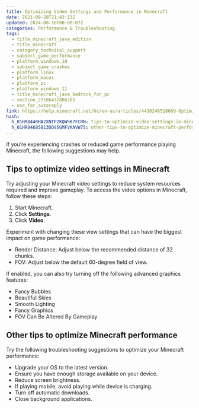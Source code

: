 ```yaml
---
title: Optimizing Video Settings and Performance in Minecraft
date: 2021-09-28T21:43:13Z
updated: 2024-08-16T00:08:07Z
categories: Performance & Troubleshooting
tags:
  - title_minecraft_java_edition
  - title_minecraft
  - category_technical_support
  - subject_game_performance
  - platform_windows_10
  - subject_game_crashes
  - platform_linux
  - platform_macos
  - platform_pc
  - platform_windows_11
  - title_minecraft_java_bedrock_for_pc
  - section_27166432886285
  - use_for_autoreply
link: https://help.minecraft.net/hc/en-us/articles/4410246518669-Optimizing-Video-Settings-and-Performance-in-Minecraft
hash:
  h_01HR844RHA2XNTP2KQW5K7FCRN: tips-to-optimize-video-settings-in-minecraft
  h_01HR84685B13DD95GMFVKAVW75: other-tips-to-optimize-minecraft-performance
---
```


If you’re experiencing crashes or reduced game performance playing Minecraft, the following suggestions may help.

## Tips to optimize video settings in Minecraft

Try adjusting your Minecraft video settings to reduce system resources required and improve gameplay. To access the video options in Minecraft, follow these steps:

1.  Start Minecraft.
2.  Click **Settings**.
3.  Click **Video**.

Experiment with changing these view settings that can have the biggest impact on game performance:

- Render Distance: Adjust below the recommended distance of 32 chunks.
- FOV: Adjust below the default 60-degree field of view.

If enabled, you can also try turning off the following advanced graphics features:

- Fancy Bubbles
- Beautiful Skies
- Smooth Lighting
- Fancy Graphics
- FOV Can Be Altered By Gameplay

## Other tips to optimize Minecraft performance

Try the following troubleshooting suggestions to optimize your Minecraft performance:

- Upgrade your OS to the latest version.
- Ensure you have enough storage available on your device.
- Reduce screen brightness.
- If playing mobile, avoid playing while device is charging.
- Turn off automatic downloads.
- Close background applications.
